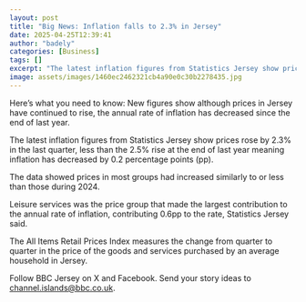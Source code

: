 ```yaml
---
layout: post
title: "Big News: Inflation falls to 2.3% in Jersey"
date: 2025-04-25T12:39:41
author: "badely"
categories: [Business]
tags: []
excerpt: "The latest inflation figures from Statistics Jersey show prices rose by 2.3% in the last quarter."
image: assets/images/1460ec2462321cb4a90e0c30b2278435.jpg
---
```


Here’s what you need to know: New figures show although prices in Jersey have continued to rise, the annual rate of inflation has decreased since the end of last year.

The latest inflation figures from Statistics Jersey show prices rose by 2.3% in the last quarter, less than the 2.5% rise at the end of last year meaning inflation has decreased by 0.2 percentage points (pp).

The data showed prices in most groups had increased similarly to or less than those during 2024.

Leisure services was the price group that made the largest contribution to the annual rate of inflation, contributing 0.6pp to the rate, Statistics Jersey said.

The All Items Retail Prices Index measures the change from quarter to quarter in the price of the goods and services purchased by an average household in Jersey.

Follow BBC Jersey on X and Facebook. Send your story ideas to channel.islands@bbc.co.uk.


